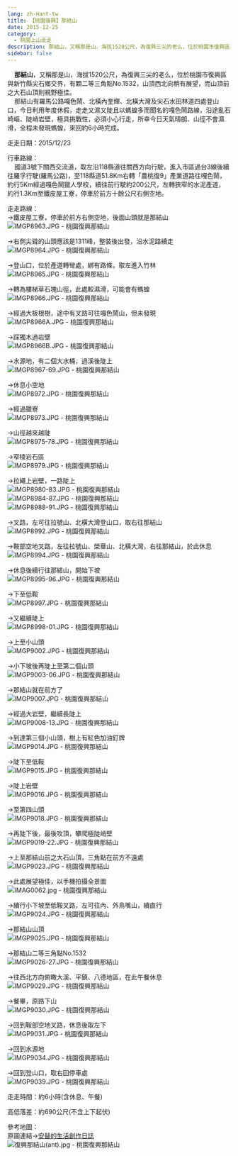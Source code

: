 ```yaml
---
lang: zh-Hant-tw
title: 【桃園復興】那結山
date: 2015-12-25
category: 
  - 桃園上山走走
description: 那結山，又稱那是山，海拔1520公尺，為復興三尖的老么，位於桃園市復興區與新竹縣尖石鄉交界，有顆二等三角點No.1532，山頂西北向稍有展望，而山頂前之大石山頂則視野極佳。 那結山有羅馬公路嘎色鬧、北橫內奎輝、北橫大灣及尖石水田林道四處登山口，今日利用年度休假，走走又濕又陡且以螞蝗多而聞名的嘎色鬧路線，沿途亂石崎嶇、陡峭岩壁，極具挑戰性，必須小心行走，所幸今日天氣晴朗、山徑不會濕滑，全程未發現螞蝗，來回約6小時完成。
sidebar: false
---
```


    **那結山**，又稱那是山，海拔1520公尺，為復興三尖的老么，位於桃園市復興區與新竹縣尖石鄉交界，有顆二等三角點No.1532，山頂西北向稍有展望，而山頂前之大石山頂則視野極佳。  
    那結山有羅馬公路嘎色鬧、北橫內奎輝、北橫大灣及尖石水田林道四處登山口，今日利用年度休假，走走又濕又陡且以螞蝗多而聞名的嘎色鬧路線，沿途亂石崎嶇、陡峭岩壁，極具挑戰性，必須小心行走，所幸今日天氣晴朗、山徑不會濕滑，全程未發現螞蝗，來回約6小時完成。

走走日期：2015/12/23

行車路線：  
    國道3號下關西交流道，取左沿118縣道往關西方向行駛，進入市區過台3線後續往羅孚行駛(羅馬公路)，至118縣道51.8Km右轉「農桃復9」產業道路往嘎色鬧，約行5Km經過嘎色鬧獵人學校，續往前行駛約200公尺，左轉狹窄的水泥產道，約行1.3Km至鐵皮屋工寮，停車於前方十餘公尺右側空地。

走走路線：  
→鐵皮屋工寮，停車於前方右側空地，後面山頭就是那結山  
![IMGP8963.JPG - 桃園復興那結山](image/1110365361_l.jpg)

→右側尖聳的山頭應該是1311峰，整裝後出發，沿水泥路續走  
![IMGP8964.JPG - 桃園復興那結山](image/1110365447_l.jpg)

→登山口，位於產道轉彎處，綁有路條，取左進入竹林  
![IMGP8965.JPG - 桃園復興那結山](image/1110365448_l.jpg)

→轉為樓梯草石塊山徑，此處較濕滑，可能會有螞蝗  
![IMGP8966.JPG - 桃園復興那結山](image/1110365256_l.jpg)

→經過大板根樹，途中有叉路可往嘎色鬧山，但未發現  
![IMGP8966A.JPG - 桃園復興那結山](image/1110364379_l.jpg)

→踩獨木過岩壁  
![IMGP8966B.JPG - 桃園復興那結山](image/1110361587_l.jpg)

→水源地，有二個大水桶，過溪後陡上  
![IMGP8967-69.JPG - 桃園復興那結山](image/1110365643_l.jpg)

→休息小空地  
![IMGP8972.JPG - 桃園復興那結山](image/1110364978_l.jpg)

→經過獵寮  
![IMGP8973.JPG - 桃園復興那結山](image/1110362084_l.jpg)

→山徑越來越陡  
![IMGP8975-78.JPG - 桃園復興那結山](image/1110364281_l.jpg)

→窄稜岩石區  
![IMGP8979.JPG - 桃園復興那結山](image/1110362473_l.jpg)

→拉繩上岩壁，一路陡上  
![IMGP8980-83.JPG - 桃園復興那結山](image/1110365166_l.jpg)  
![IMGP8984-87.JPG - 桃園復興那結山](image/1110365451_l.jpg)  
![IMGP8988-91.JPG - 桃園復興那結山](image/1110360521_l.jpg)

→叉路，左可往拉號山、北橫大灣登山口，取右往那結山  
![IMGP8992.JPG - 桃園復興那結山](image/1110360522_l.jpg)

→鞍部空地叉路，左往拉號山、榮華山、北橫大灣，右往那結山，於此休息  
![IMGP8994.JPG - 桃園復興那結山](image/1110362474_l.jpg)

→休息後續行往那結山，開始下坡  
![IMGP8995-96.JPG - 桃園復興那結山](image/1110362797_l.jpg)

→下至低鞍  
![IMGP8997.JPG - 桃園復興那結山](image/1110365084_l.jpg)

→又繼續陡上  
![IMGP8998-01.JPG - 桃園復興那結山](image/1110365167_l.jpg)

→上至小山頭  
![IMGP9002.JPG - 桃園復興那結山](image/1110365372_l.jpg)

→小下坡後再陡上至第二個山頭  
![IMGP9003-06.JPG - 桃園復興那結山](image/1110364482_l.jpg)

→那結山就在前方了  
![IMGP9007.JPG - 桃園復興那結山](image/1110363784_l.jpg)

→經過大岩壁，繼續長陡上  
![IMGP9008-13.JPG - 桃園復興那結山](image/1110364284_l.jpg)

→到達第三個小山頭，樹上有紅色加油釘牌  
![IMGP9014.JPG - 桃園復興那結山](image/1110365269_l.jpg)

→陡下至低鞍  
![IMGP9015.JPG - 桃園復興那結山](image/1110365270_l.jpg)

→陡上岩壁  
![IMGP9016.JPG - 桃園復興那結山](image/1110362799_l.jpg)

→至第四山頭  
![IMGP9018.JPG - 桃園復興那結山](image/1110362800_l.jpg)

→再陡下後，最後攻頂，攀爬極陡峭壁  
![IMGP9019-22.JPG - 桃園復興那結山](image/1110362801_l.jpg)

→上至那結山前之大石山頂，三角點在前方不遠處  
![IMGP9023.JPG - 桃園復興那結山](image/1110362092_l.jpg)

→此處展望極佳，以手機拍攝全景圖  
![IMAG0062.jpg - 桃園復興那結山](image/1110363481_l.jpg)

→續行小下坡至低鞍叉路，左可往內、外鳥嘴山，續直行  
![IMGP9024.JPG - 桃園復興那結山](image/1110362483_l.jpg)

→那結山山頂  
![IMGP9025.JPG - 桃園復興那結山](image/1110365374_l.jpg)

→那結山二等三角點No.1532  
![IMGP9026-27.JPG - 桃園復興那結山](image/1110362486_l.jpg)

→往西北方向俯瞰大溪、平鎮、八德地區，在此午餐休息  
![IMGP9029.JPG - 桃園復興那結山](image/1110360528_l.jpg)

→餐畢，原路下山  
![IMGP9030.JPG - 桃園復興那結山](image/1110365658_l.jpg)

→回到鞍部空地叉路，休息後取左下  
![IMGP9031.JPG - 桃園復興那結山](image/1110365659_l.jpg)

→回到水源地  
![IMGP9034.JPG - 桃園復興那結山](image/1110365085_l.jpg)

→回到登山口，取右回停車處  
![IMGP9039.JPG - 桃園復興那結山](image/1110362487_l.jpg)

走走時間：約6小時(含休息、午餐)

高低落差：約690公尺(不含上下起伏)

參考地圖：  
原圖連結→[安替的生活創作日誌](http://blog.xuite.net/tinyiliu/ant/20322210)  
![復興那結山(ant).jpg - 桃園復興那結山](image/1110360990_l.jpg)